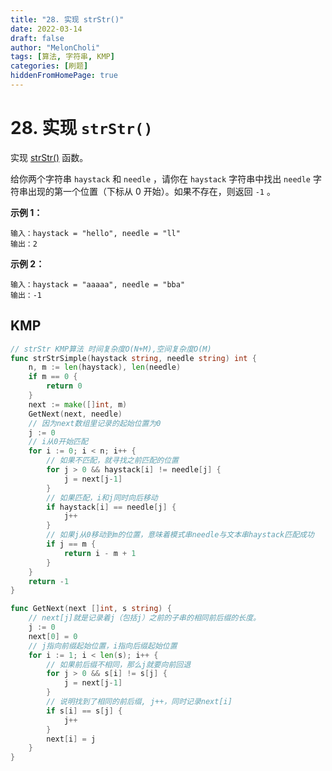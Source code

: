 ```yaml
---
title: "28. 实现 strStr()"
date: 2022-03-14
draft: false
author: "MelonCholi"
tags: [算法, 字符串, KMP]
categories: [刷题]
hiddenFromHomePage: true
---
```


# 28. 实现 `strStr()`

实现 [strStr()](https://baike.baidu.com/item/strstr/811469) 函数。

给你两个字符串 `haystack` 和 `needle` ，请你在 `haystack` 字符串中找出 `needle` 字符串出现的第一个位置（下标从 0 开始）。如果不存在，则返回 `-1` 。

**示例 1：**

```
输入：haystack = "hello", needle = "ll"
输出：2
```

**示例 2：**

```
输入：haystack = "aaaaa", needle = "bba"
输出：-1
```

## KMP

```go
// strStr KMP算法 时间复杂度O(N+M),空间复杂度O(M)
func strStrSimple(haystack string, needle string) int {
	n, m := len(haystack), len(needle)
	if m == 0 {
		return 0
	}
	next := make([]int, m)
	GetNext(next, needle)
	// 因为next数组里记录的起始位置为0
	j := 0
	// i从0开始匹配
	for i := 0; i < n; i++ {
		// 如果不匹配，就寻找之前匹配的位置
		for j > 0 && haystack[i] != needle[j] {
			j = next[j-1]
		}
		// 如果匹配，i和j同时向后移动
		if haystack[i] == needle[j] {
			j++
		}
		// 如果j从0移动到m的位置，意味着模式串needle与文本串haystack匹配成功
		if j == m {
			return i - m + 1
		}
	}
	return -1
}

func GetNext(next []int, s string) {
	// next[j]就是记录着j（包括j）之前的子串的相同前后缀的长度。
	j := 0
	next[0] = 0
	// j指向前缀起始位置，i指向后缀起始位置
	for i := 1; i < len(s); i++ {
		// 如果前后缀不相同，那么j就要向前回退
		for j > 0 && s[i] != s[j] {
			j = next[j-1]
		}
		// 说明找到了相同的前后缀, j++，同时记录next[i]
		if s[i] == s[j] {
			j++
		}
		next[i] = j
	}
}
```

